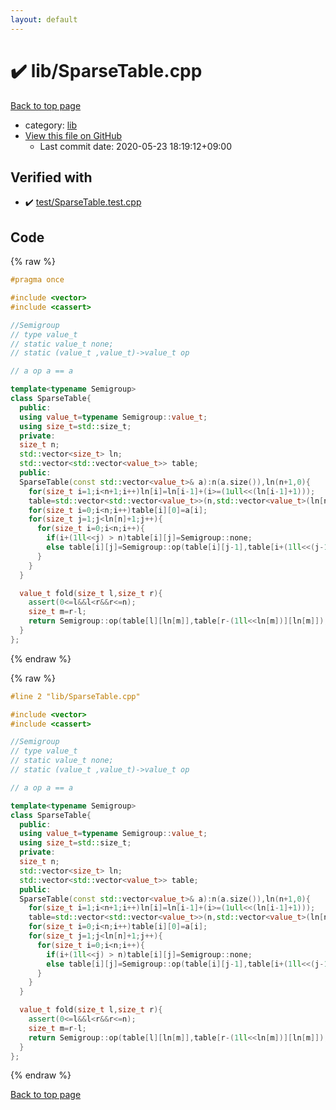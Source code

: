 ```yaml
---
layout: default
---
```


<!-- mathjax config similar to math.stackexchange -->
<script type="text/javascript" async
  src="https://cdnjs.cloudflare.com/ajax/libs/mathjax/2.7.5/MathJax.js?config=TeX-MML-AM_CHTML">
</script>
<script type="text/x-mathjax-config">
  MathJax.Hub.Config({
    TeX: { equationNumbers: { autoNumber: "AMS" }},
    tex2jax: {
      inlineMath: [ ['$','$'] ],
      processEscapes: true
    },
    "HTML-CSS": { matchFontHeight: false },
    displayAlign: "left",
    displayIndent: "2em"
  });
</script>

<script type="text/javascript" src="https://cdnjs.cloudflare.com/ajax/libs/jquery/3.4.1/jquery.min.js"></script>
<script src="https://cdn.jsdelivr.net/npm/jquery-balloon-js@1.1.2/jquery.balloon.min.js" integrity="sha256-ZEYs9VrgAeNuPvs15E39OsyOJaIkXEEt10fzxJ20+2I=" crossorigin="anonymous"></script>
<script type="text/javascript" src="../../assets/js/copy-button.js"></script>
<link rel="stylesheet" href="../../assets/css/copy-button.css" />


# :heavy_check_mark: lib/SparseTable.cpp

<a href="../../index.html">Back to top page</a>

* category: <a href="../../index.html#e8acc63b1e238f3255c900eed37254b8">lib</a>
* <a href="{{ site.github.repository_url }}/blob/master/lib/SparseTable.cpp">View this file on GitHub</a>
    - Last commit date: 2020-05-23 18:19:12+09:00




## Verified with

* :heavy_check_mark: <a href="../../verify/test/SparseTable.test.cpp.html">test/SparseTable.test.cpp</a>


## Code

<a id="unbundled"></a>
{% raw %}
```cpp
#pragma once

#include <vector>
#include <cassert>

//Semigroup
// type value_t 
// static value_t none;
// static (value_t ,value_t)->value_t op

// a op a == a

template<typename Semigroup>
class SparseTable{
  public:
  using value_t=typename Semigroup::value_t;
  using size_t=std::size_t;
  private:
  size_t n;
  std::vector<size_t> ln;
  std::vector<std::vector<value_t>> table;
  public:
  SparseTable(const std::vector<value_t>& a):n(a.size()),ln(n+1,0){
    for(size_t i=1;i<n+1;i++)ln[i]=ln[i-1]+(i>=(1ull<<(ln[i-1]+1)));
    table=std::vector<std::vector<value_t>>(n,std::vector<value_t>(ln[n]+1,Semigroup::none));
    for(size_t i=0;i<n;i++)table[i][0]=a[i];
    for(size_t j=1;j<ln[n]+1;j++){
      for(size_t i=0;i<n;i++){
        if(i+(1ll<<j) > n)table[i][j]=Semigroup::none;
        else table[i][j]=Semigroup::op(table[i][j-1],table[i+(1ll<<(j-1))][j-1]);
      }
    }
  }

  value_t fold(size_t l,size_t r){
    assert(0<=l&&l<r&&r<=n);
    size_t m=r-l;
    return Semigroup::op(table[l][ln[m]],table[r-(1ll<<ln[m])][ln[m]]);
  }
};
```
{% endraw %}

<a id="bundled"></a>
{% raw %}
```cpp
#line 2 "lib/SparseTable.cpp"

#include <vector>
#include <cassert>

//Semigroup
// type value_t 
// static value_t none;
// static (value_t ,value_t)->value_t op

// a op a == a

template<typename Semigroup>
class SparseTable{
  public:
  using value_t=typename Semigroup::value_t;
  using size_t=std::size_t;
  private:
  size_t n;
  std::vector<size_t> ln;
  std::vector<std::vector<value_t>> table;
  public:
  SparseTable(const std::vector<value_t>& a):n(a.size()),ln(n+1,0){
    for(size_t i=1;i<n+1;i++)ln[i]=ln[i-1]+(i>=(1ull<<(ln[i-1]+1)));
    table=std::vector<std::vector<value_t>>(n,std::vector<value_t>(ln[n]+1,Semigroup::none));
    for(size_t i=0;i<n;i++)table[i][0]=a[i];
    for(size_t j=1;j<ln[n]+1;j++){
      for(size_t i=0;i<n;i++){
        if(i+(1ll<<j) > n)table[i][j]=Semigroup::none;
        else table[i][j]=Semigroup::op(table[i][j-1],table[i+(1ll<<(j-1))][j-1]);
      }
    }
  }

  value_t fold(size_t l,size_t r){
    assert(0<=l&&l<r&&r<=n);
    size_t m=r-l;
    return Semigroup::op(table[l][ln[m]],table[r-(1ll<<ln[m])][ln[m]]);
  }
};

```
{% endraw %}

<a href="../../index.html">Back to top page</a>

